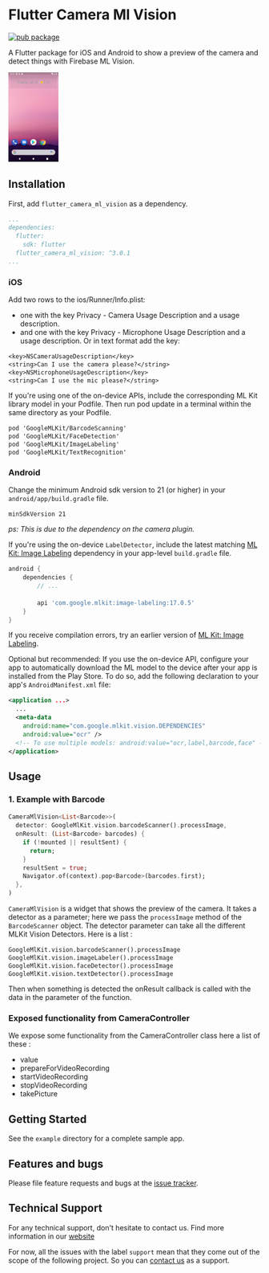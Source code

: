 # Flutter Camera Ml Vision

[![pub package](https://img.shields.io/pub/v/flutter_camera_ml_vision.svg)](https://pub.dartlang.org/packages/flutter_camera_ml_vision)


A Flutter package for iOS and Android to show a preview of the camera and detect things with Firebase ML Vision.

<img src="https://raw.githubusercontent.com/rushio-consulting/flutter_camera_ml_vision/master/videos/scan_page.gif" width="100" />

## Installation

First, add `flutter_camera_ml_vision` as a dependency.

```yaml
...
dependencies:
  flutter:
    sdk: flutter
  flutter_camera_ml_vision: ^3.0.1
...
```

### iOS

Add two rows to the ios/Runner/Info.plist:

* one with the key Privacy - Camera Usage Description and a usage description.
* and one with the key Privacy - Microphone Usage Description and a usage description.
Or in text format add the key:

```
<key>NSCameraUsageDescription</key>
<string>Can I use the camera please?</string>
<key>NSMicrophoneUsageDescription</key>
<string>Can I use the mic please?</string>
```

If you're using one of the on-device APIs, include the corresponding ML Kit library model in your Podfile. Then run pod update in a terminal within the same directory as your Podfile.

```
pod 'GoogleMLKit/BarcodeScanning'
pod 'GoogleMLKit/FaceDetection'
pod 'GoogleMLKit/ImageLabeling'
pod 'GoogleMLKit/TextRecognition'
```

### Android

Change the minimum Android sdk version to 21 (or higher) in your `android/app/build.gradle` file.

```
minSdkVersion 21
```
_ps: This is due to the dependency on the camera plugin._


If you're using the on-device `LabelDetector`, include the latest matching [ML Kit: Image Labeling](https://firebase.google.com/support/release-notes/android) dependency in your app-level `build.gradle` file.

```gradle
android {
    dependencies {
        // ...

        api 'com.google.mlkit:image-labeling:17.0.5'
    }
}
```

If you receive compilation errors, try an earlier version of [ML Kit: Image Labeling](https://firebase.google.com/support/release-notes/android).

Optional but recommended: If you use the on-device API, configure your app to automatically download the ML model to the device after your app is installed from the Play Store. To do so, add the following declaration to your app's `AndroidManifest.xml` file:

```xml
<application ...>
  ...
  <meta-data
    android:name="com.google.mlkit.vision.DEPENDENCIES"
    android:value="ocr" />
  <!-- To use multiple models: android:value="ocr,label,barcode,face" -->
</application>
```

## Usage

### 1. Example with Barcode

```dart
CameraMlVision<List<Barcode>>(
  detector: GoogleMlKit.vision.barcodeScanner().processImage,
  onResult: (List<Barcode> barcodes) {
    if (!mounted || resultSent) {
      return;
    }
    resultSent = true;
    Navigator.of(context).pop<Barcode>(barcodes.first);
  },
)
```

`CameraMlVision` is a widget that shows the preview of the camera. It takes a detector as a parameter; here we pass the `processImage` method of the `BarcodeScanner` object.
The detector parameter can take all the different MLKit Vision Detectors. Here is a list :

```
GoogleMlKit.vision.barcodeScanner().processImage
GoogleMlKit.vision.imageLabeler().processImage
GoogleMlKit.vision.faceDetector().processImage
GoogleMlKit.vision.textDetector().processImage
```

Then when something is detected the onResult callback is called with the data in the parameter of the function.

### Exposed functionality from CameraController

We expose some functionality from the CameraController class here a list of these :

- value
- prepareForVideoRecording
- startVideoRecording
- stopVideoRecording
- takePicture

## Getting Started

See the `example` directory for a complete sample app.

## Features and bugs 

Please file feature requests and bugs at the [issue tracker](https://github.com/santetis/flutter_camera_ml_vision/issues).

## Technical Support

For any technical support, don't hesitate to contact us. 
Find more information in our [website](https://rushio-consulting.fr)

For now, all the issues with the label `support` mean that they come out of the scope of the following project. So you can [contact us](https://rushio-consulting.fr/support) as a support.

